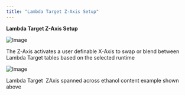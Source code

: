 ```yaml
---
title: "Lambda Target Z-Axis Setup"
---
```


**Lambda Target Z-Axis Setup**


![Image](</lib/Z Axis28.jpg>)


The Z-Axis activates a user definable X-Axis to swap or blend between Lambda Target tables based on the selected runtime


![Image](</lib/Z Axis29.jpg>)

Lambda Target&nbsp; ZAxis spanned across ethanol content example shown above
